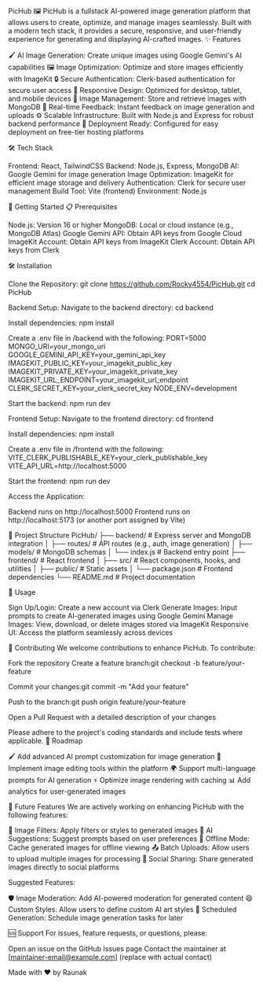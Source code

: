 PicHub 🖼️
PicHub is a fullstack AI-powered image generation platform that allows users to create, optimize, and manage images seamlessly. Built with a modern tech stack, it provides a secure, responsive, and user-friendly experience for generating and displaying AI-crafted images.
✨ Features

🖌️ AI Image Generation: Create unique images using Google Gemini's AI capabilities
🖼️ Image Optimization: Optimize and store images efficiently with ImageKit
🔒 Secure Authentication: Clerk-based authentication for secure user access
📱 Responsive Design: Optimized for desktop, tablet, and mobile devices
📂 Image Management: Store and retrieve images with MongoDB
🔔 Real-time Feedback: Instant feedback on image generation and uploads
⚙️ Scalable Infrastructure: Built with Node.js and Express for robust backend performance
🚀 Deployment Ready: Configured for easy deployment on free-tier hosting platforms

🛠️ Tech Stack

Frontend: React, TailwindCSS
Backend: Node.js, Express, MongoDB
AI: Google Gemini for image generation
Image Optimization: ImageKit for efficient image storage and delivery
Authentication: Clerk for secure user management
Build Tool: Vite (frontend)
Environment: Node.js

🚀 Getting Started
📋 Prerequisites

Node.js: Version 16 or higher
MongoDB: Local or cloud instance (e.g., MongoDB Atlas)
Google Gemini API: Obtain API keys from Google Cloud
ImageKit Account: Obtain API keys from ImageKit
Clerk Account: Obtain API keys from Clerk

🛠️ Installation

Clone the Repository:
git clone https://github.com/Rocky4554/PicHub.git
cd PicHub


Backend Setup:
Navigate to the backend directory:
cd backend

Install dependencies:
npm install

Create a .env file in /backend with the following:
PORT=5000
MONGO_URI=your_mongo_uri
GOOGLE_GEMINI_API_KEY=your_gemini_api_key
IMAGEKIT_PUBLIC_KEY=your_imagekit_public_key
IMAGEKIT_PRIVATE_KEY=your_imagekit_private_key
IMAGEKIT_URL_ENDPOINT=your_imagekit_url_endpoint
CLERK_SECRET_KEY=your_clerk_secret_key
NODE_ENV=development

Start the backend:
npm run dev


Frontend Setup:
Navigate to the frontend directory:
cd frontend

Install dependencies:
npm install

Create a .env file in /frontend with the following:
VITE_CLERK_PUBLISHABLE_KEY=your_clerk_publishable_key
VITE_API_URL=http://localhost:5000

Start the frontend:
npm run dev


Access the Application:

Backend runs on http://localhost:5000
Frontend runs on http://localhost:5173 (or another port assigned by Vite)



📂 Project Structure
PicHub/
├── backend/                # Express server and MongoDB integration
│   ├── routes/             # API routes (e.g., auth, image generation)
│   ├── models/             # MongoDB schemas
│   └── index.js            # Backend entry point
├── frontend/               # React frontend
│   ├── src/                # React components, hooks, and utilities
│   ├── public/             # Static assets
│   └── package.json        # Frontend dependencies
└── README.md               # Project documentation

📖 Usage

Sign Up/Login: Create a new account via Clerk
Generate Images: Input prompts to create AI-generated images using Google Gemini
Manage Images: View, download, or delete images stored via ImageKit
Responsive UI: Access the platform seamlessly across devices

🤝 Contributing
We welcome contributions to enhance PicHub. To contribute:

Fork the repository
Create a feature branch:git checkout -b feature/your-feature


Commit your changes:git commit -m "Add your feature"


Push to the branch:git push origin feature/your-feature


Open a Pull Request with a detailed description of your changes

Please adhere to the project's coding standards and include tests where applicable.
🔮 Roadmap

🖌️ Add advanced AI prompt customization for image generation
📎 Implement image editing tools within the platform
🌍 Support multi-language prompts for AI generation
⚡ Optimize image rendering with caching
📊 Add analytics for user-generated images

🌟 Future Features
We are actively working on enhancing PicHub with the following features:

🎨 Image Filters: Apply filters or styles to generated images
🤖 AI Suggestions: Suggest prompts based on user preferences
📴 Offline Mode: Cache generated images for offline viewing
📤 Batch Uploads: Allow users to upload multiple images for processing
🔗 Social Sharing: Share generated images directly to social platforms

Suggested Features:

🛡️ Image Moderation: Add AI-powered moderation for generated content
😄 Custom Styles: Allow users to define custom AI art styles
📅 Scheduled Generation: Schedule image generation tasks for later

🆘 Support
For issues, feature requests, or questions, please:

Open an issue on the GitHub Issues page
Contact the maintainer at [maintainer-email@example.com] (replace with actual contact)


Made with ❤️ by Raunak
